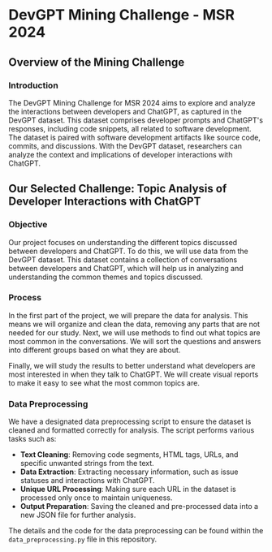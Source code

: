 # DevGPT Mining Challenge - MSR 2024

## Overview of the Mining Challenge

### Introduction
The DevGPT Mining Challenge for MSR 2024 aims to explore and analyze the interactions between developers and ChatGPT, as captured in the DevGPT dataset. This dataset comprises developer prompts and ChatGPT's responses, including code snippets, all related to software development. The dataset is paired with software development artifacts like source code, commits, and discussions. With the DevGPT dataset, researchers can analyze the context and implications of developer interactions with ChatGPT.

## Our Selected Challenge: Topic Analysis of Developer Interactions with ChatGPT

### Objective
Our project focuses on understanding the different topics discussed between developers and ChatGPT. To do this, we will use data from the DevGPT dataset. This dataset contains a collection of conversations between developers and ChatGPT, which will help us in analyzing and understanding the common themes and topics discussed.

### Process
In the first part of the project, we will prepare the data for analysis. This means we will organize and clean the data, removing any parts that are not needed for our study. Next, we will use methods to find out what topics are most common in the conversations. We will sort the questions and answers into different groups based on what they are about.

Finally, we will study the results to better understand what developers are most interested in when they talk to ChatGPT. We will create visual reports to make it easy to see what the most common topics are.

### Data Preprocessing

We have a designated data preprocessing script to ensure the dataset is cleaned and formatted correctly for analysis. The script performs various tasks such as:

- **Text Cleaning**: Removing code segments, HTML tags, URLs, and specific unwanted strings from the text.
- **Data Extraction**: Extracting necessary information, such as issue statuses and interactions with ChatGPT.
- **Unique URL Processing**: Making sure each URL in the dataset is processed only once to maintain uniqueness.
- **Output Preparation**: Saving the cleaned and pre-processed data into a new JSON file for further analysis.

The details and the code for the data preprocessing can be found within the `data_preprocessing.py` file in this repository.
